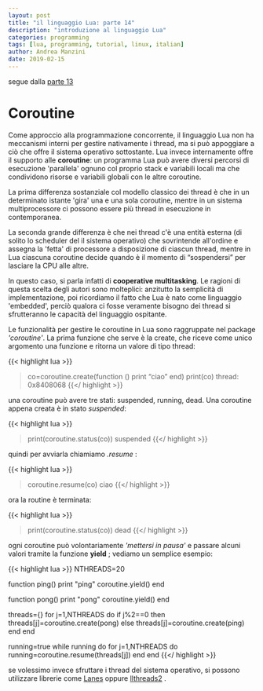 ```yaml
---
layout: post
title: "il linguaggio Lua: parte 14"
description: "introduzione al linguaggio Lua"
categories: programming
tags: [lua, programming, tutorial, linux, italian]
author: Andrea Manzini
date: 2019-02-15
---
```



segue dalla [parte 13](http://ilmanzo.github.io/programming/2019/01/19/il-linguaggio-lua-13)

# Coroutine

Come approccio alla programmazione concorrente, il linguaggio Lua non ha meccanismi interni per gestire nativamente i thread, ma si può appoggiare a ciò che offre il sistema operativo sottostante. Lua invece internamente offre il supporto alle **coroutine**: un programma Lua può avere diversi percorsi di esecuzione 'parallela' ognuno col proprio stack e variabili locali ma che condividono risorse e variabili globali con le altre coroutine. 

La prima differenza sostanziale col modello classico dei thread è che in un determinato istante 'gira' una e una sola coroutine, mentre in un sistema multiprocessore ci possono essere più thread in esecuzione in contemporanea. 

La seconda grande differenza è che nei thread c'è una entità esterna (di solito lo scheduler del il sistema operativo) che sovrintende all'ordine e assegna la 'fetta' di processore a disposizione di ciascun thread, mentre in Lua ciascuna coroutine decide quando è il momento di “sospendersi” per lasciare la CPU alle altre. 

In questo caso, si parla infatti di **cooperative multitasking**. Le ragioni di questa scelta degli autori sono molteplici: anzitutto la semplicità di implementazione, poi ricordiamo il fatto che Lua è nato come linguaggio 'embedded', perciò qualora ci fosse veramente bisogno dei thread si sfrutteranno le capacità del linguaggio ospitante.

Le funzionalità per gestire le coroutine in Lua sono raggruppate nel package *'coroutine'*. La prima funzione che serve è la create, che riceve come unico argomento una funzione e ritorna un valore di tipo thread:

{{< highlight lua >}}
>co=coroutine.create(function () print “ciao” end)
>print(co)
thread: 0x8408068
{{</ highlight >}}

una coroutine può avere tre stati: suspended, running, dead. Una coroutine appena creata è in stato *suspended*:

{{< highlight lua >}}
>print(coroutine.status(co))
suspended
{{</ highlight >}}

quindi per avviarla chiamiamo *.resume* :

{{< highlight lua >}}
>coroutine.resume(co)
ciao
{{</ highlight >}}

ora la routine è terminata:

{{< highlight lua >}}
>print(coroutine.status(co))
dead
{{</ highlight >}}

ogni coroutine può volontariamente *'mettersi in pausa'* e passare alcuni valori tramite la funzione **yield** ; vediamo un semplice esempio:

{{< highlight lua >}}
NTHREADS=20

function ping()
 print "ping"
 coroutine.yield()
end

function pong()
  print "pong"
  coroutine.yield()
end

threads={}
for j=1,NTHREADS do 
  if j%2==0 then
    threads[j]=coroutine.create(pong)
  else
    threads[j]=coroutine.create(ping)
  end
end
  
running=true
while running do
  for j=1,NTHREADS do
    running=coroutine.resume(threads[j])
  end
end
{{</ highlight >}}


se volessimo invece sfruttare i thread del sistema operativo, si possono utilizzare librerie come [Lanes](https://luarocks.org/modules/benoitgermain/lanes) oppure [llthreads2](https://luarocks.org/modules/moteus/lua-llthreads2) .


